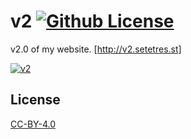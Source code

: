 v2 [![Github License](https://img.shields.io/github/license/setetres/v2.svg)](https://github.com/setetres/v2/blob/master/LICENSE)
==

v2.0 of my website. [http://v2.setetres.st]

[![v2](http://setetres.s3.amazonaws.com/setetres.st/img/v2-desktop.png?v=1&raw=true)](http://v2.setetres.st)

License
-------

[CC-BY-4.0]

[http://v2.setetres.st]: http://v2.setetres.st
[CC-BY-4.0]: http://creativecommons.org/licenses/by/4.0
